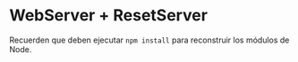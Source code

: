 # WebServer + ResetServer

Recuerden que deben ejecutar ```npm install``` para reconstruir los módulos de Node.